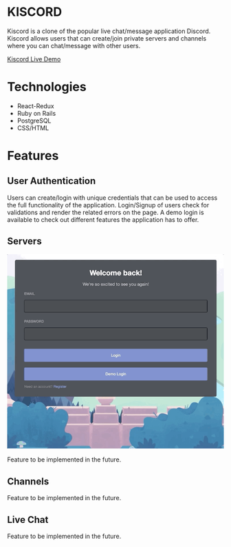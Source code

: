 # KISCORD

Kiscord is a clone of the popular live chat/message application Discord. Kiscord allows users that can create/join private servers and channels where you can chat/message with other users.

[Kiscord Live Demo](https://kiscord.herokuapp.com/#/)

# Technologies

* React-Redux
* Ruby on Rails
* PostgreSQL
* CSS/HTML

# Features

## User Authentication

Users can create/login with unique credentials that can be used to access the full functionality of the application. Login/Signup of users check for validations and render the related errors on the page. A demo login is available to check out different features the application has to offer.

## Servers

![](userauth.gif)

Feature to be implemented in the future.

## Channels

Feature to be implemented in the future.

## Live Chat

Feature to be implemented in the future.
